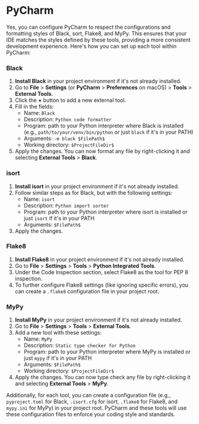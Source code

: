 # PyCharm

Yes, you can configure PyCharm to respect the configurations and formatting styles of Black, sort, Flake8, and MyPy.
This ensures that your IDE matches the styles defined by these tools, providing a more consistent development
experience. Here's how you can set up each tool within PyCharm:

### Black

1. **Install Black** in your project environment if it's not already installed.
2. Go to **File** > **Settings** (or **PyCharm** > **Preferences** on macOS) > **Tools** > **External Tools**.
3. Click the **+** button to add a new external tool.
4. Fill in the fields:
   - Name: `Black`
   - Description: `Python code formatter`
   - Program: path to your Python interpreter where Black is installed (e.g., `path/to/your/venv/bin/python` or just
     `black` if it's in your PATH)
   - Arguments: `-m black $FilePath$`
   - Working directory: `$ProjectFileDir$`
5. Apply the changes. You can now format any file by right-clicking it and selecting **External Tools** > **Black**.

### isort

1. **Install isort** in your project environment if it's not already installed.
2. Follow similar steps as for Black, but with the following settings:
   - Name: `isort`
   - Description: `Python import sorter`
   - Program: path to your Python interpreter where isort is installed or just `isort` if it's in your PATH
   - Arguments: `$FilePath$`
3. Apply the changes.

### Flake8

1. **Install Flake8** in your project environment if it's not already installed.
2. Go to **File** > **Settings** > **Tools** > **Python Integrated Tools**.
3. Under the Code Inspection section, select Flake8 as the tool for PEP 8 inspection.
4. To further configure Flake8 settings (like ignoring specific errors), you can create a `.flake8` configuration file
   in your project root.

### MyPy

1. **Install MyPy** in your project environment if it's not already installed.
2. Go to **File** > **Settings** > **Tools** > **External Tools**.
3. Add a new tool with these settings:
   - Name: `MyPy`
   - Description: `Static type checker for Python`
   - Program: path to your Python interpreter where MyPy is installed or just `mypy` if it's in your PATH
   - Arguments: `$FilePath$`
   - Working directory: `$ProjectFileDir$`
4. Apply the changes. You can now type check any file by right-clicking it and selecting **External Tools** > **MyPy**.

Additionally, for each tool, you can create a configuration file (e.g., `pyproject.toml` for Black, `.isort.cfg` for
isort, `.flake8` for Flake8, and `mypy.ini` for MyPy) in your project root. PyCharm and these tools will use these
configuration files to enforce your coding style and standards.
